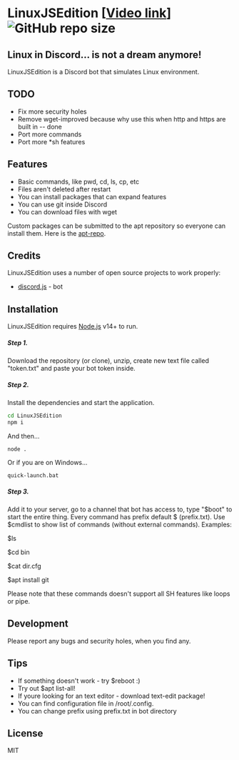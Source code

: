 # LinuxJSEdition  [[Video link](https://www.youtube.com/watch?v=sEWgsxxMXjs)] ![GitHub repo size](https://img.shields.io/github/repo-size/Davilarek/LinuxJSEdition)
## Linux in Discord... is not a dream anymore!


LinuxJSEdition is a Discord bot that simulates Linux environment.

## TODO
- Fix more security holes
- Remove wget-improved because why use this when http and https are built in -- done
- Port more commands
- Port more *sh features

## Features

- Basic commands, like pwd, cd, ls, cp, etc
- Files aren't deleted after restart
- You can install packages that can expand features
- You can use git inside Discord
- You can download files with wget

Custom packages can be submitted to the apt repository so everyone can install them. Here is the [apt-repo].

## Credits

LinuxJSEdition uses a number of open source projects to work properly:

- [discord.js] - bot

## Installation

LinuxJSEdition requires [Node.js](https://nodejs.org/) v14+ to run.

##### Step 1.
Download the repository (or clone), unzip, create new text file called "token.txt" and paste your bot token inside.
##### Step 2.
Install the dependencies and start the application.

```sh
cd LinuxJSEdition
npm i
```
And then...
```
node .
```
Or if you are on Windows...
```
quick-launch.bat
```
##### Step 3.
Add it to your server, go to a channel that bot has access to, type "$boot" to start the entire thing.
Every command has prefix default $ (prefix.txt).
Use $cmdlist to show list of commands (without external commands).
Examples:

$ls

$cd bin

$cat dir.cfg

$apt install git


Please note that these commands doesn't support all SH features like loops or pipe.
## Development
Please report any bugs and security holes, when you find any.

## Tips
- If something doesn't work - try $reboot :)
- Try out $apt list-all!
- If youre looking for an text editor - download text-edit package!
- You can find configuration file in /root/.config.
- You can change prefix using prefix.txt in bot directory

## License

MIT

   [apt-repo]: <https://github.com/Davilarek/apt-repo>
   [wget-improved]: <https://github.com/bearjaws/node-wget>
   [discord.js]: <https://github.com/discordjs/discord.js/>
   [console-title]: <https://github.com/daguej/node-console-title>
   [dill]: <https://github.com/joemccann/dillinger>
   [git-repo-url]: <https://github.com/joemccann/dillinger.git>
   [node.js]: <http://nodejs.org>
   [bent]: <https://github.com/mikeal/bent>
